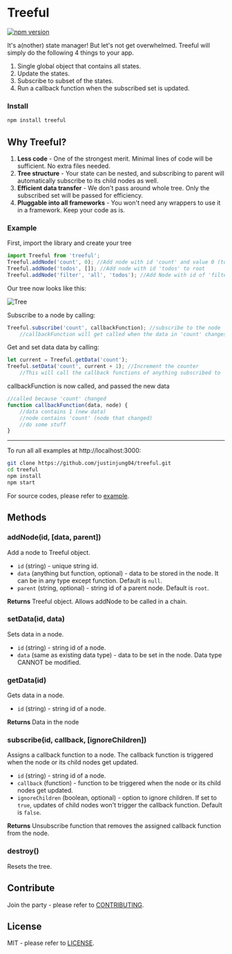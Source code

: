# Treeful
[![npm version][npm-img]][npm-url]

It's a(nother) state manager! But let's not get overwhelmed. Treeful will simply do the following 4 things to your app.

1. Single global object that contains all states.
2. Update the states.
3. Subscribe to subset of the states.
4. Run a callback function when the subscribed set is updated.

### Install
```sh
npm install treeful
```

## Why Treeful?

1. **Less code** - One of the strongest merit. Minimal lines of code will be sufficient. No extra files needed.
2. **Tree structure** - Your state can be nested, and subscribing to parent will automatically subscribe to its child nodes as well.
3. **Efficient data transfer** - We don't pass around whole tree. Only the subscribed set will be passed for efficiency.
4. **Pluggable into all frameworks** - You won't need any wrappers to use it in a framework. Keep your code as is.

### Example

First, import the library and create your tree

```js
import Treeful from 'treeful';
Treeful.addNode('count', 0); //Add node with id 'count' and value 0 (to root).
Treeful.addNode('todos', []); //Add node with id 'todos' to root
Treeful.addNode('filter', 'all', 'todos'); //Add Node with id of 'filter' to 'todos' with a value of 'all'
```

Our tree now looks like this:

![Tree](https://github.com/justinjung04/treeful/blob/develop/example.png)

Subscribe to a node by calling:
```js
Treeful.subscribe('count', callbackFunction); //subscribe to the node 'count'. 
    //callbackFunction will get called when the data in 'count' changes
```

Get and set data data by calling:
```js
let current = Treeful.getData('count');
Treeful.setData('count', current + 1); //Increment the counter
    //This will call the callback functions of anything subscribed to 'count'
```

callbackFunction is now called, and passed the new data
```js
//called because 'count' changed
function callbackFunction(data, node) {
    //data contains 1 (new data)
    //node contains 'count' (node that changed)
    //do some stuff
}
```
---
To run all all examples at http://localhost:3000:

```sh
git clone https://github.com/justinjung04/treeful.git
cd treeful
npm install
npm start
```

For source codes, please refer to [example](example).

## Methods

### addNode(id, [data, parent])
Add a node to Treeful object.
* `id` (string) - unique string id.
* `data` (anything but function, optional) - data to be stored in the node. It can be in any type except function. Default is `null`.
* `parent` (string, optional) - string id of a parent node. Default is `root`.

**Returns** Treeful object. Allows addNode to be called in a chain.

### setData(id, data)
Sets data in a node.
* `id` (string) - string id of a node.
* `data` (same as existing data type) - data to be set in the node. Data type CANNOT be modified.

### getData(id)
Gets data in a node.
* `id` (string) - string id of a node.

**Returns** Data in the node

### subscribe(id, callback, [ignoreChildren])
Assigns a callback function to a node. The callback function is triggered when the node or its child nodes get updated.
* `id` (string) - string id of a node.
* `callback` (function) - function to be triggered when the node or its child nodes get updated.
* `ignoreChildren` (boolean, optional) - option to ignore children. If set to `true`, updates of child nodes won't trigger the callback function. Default is `false`.

**Returns** Unsubscribe function that removes the assigned callback function from the node.

### destroy()
Resets the tree.

## Contribute
Join the party - please refer to [CONTRIBUTING](CONTRIBUTING.md).

## License
MIT - please refer to [LICENSE](LICENSE).

[npm-url]: https://www.npmjs.org/package/treeful
[npm-img]: https://img.shields.io/npm/v/treeful.svg